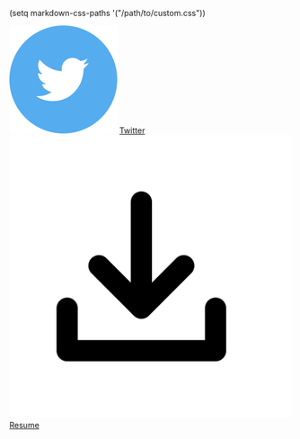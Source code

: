(setq markdown-css-paths '("/path/to/custom.css"))

![icon](icons/Twitter.png#thumbnail) [Twitter](https://twitter.com/jcmaunsell)
![icon](icons/download.png#thumbnail) [Resume](pdfs/resume.pdf)
